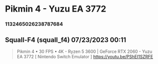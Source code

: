 # Pikmin 4 - Yuzu EA 3772
### 1132465026238787684
## Squall-F4 (squall_f4) 07/23/2023 00:11 

> Pikmin 4 • 30 FPS • 4K - Ryzen 5 3600 | GeForce RTX 2060 - Yuzu EA 3772 [ Nintendo Switch Emulator ]
> https://youtu.be/PShEI1SZRFE

